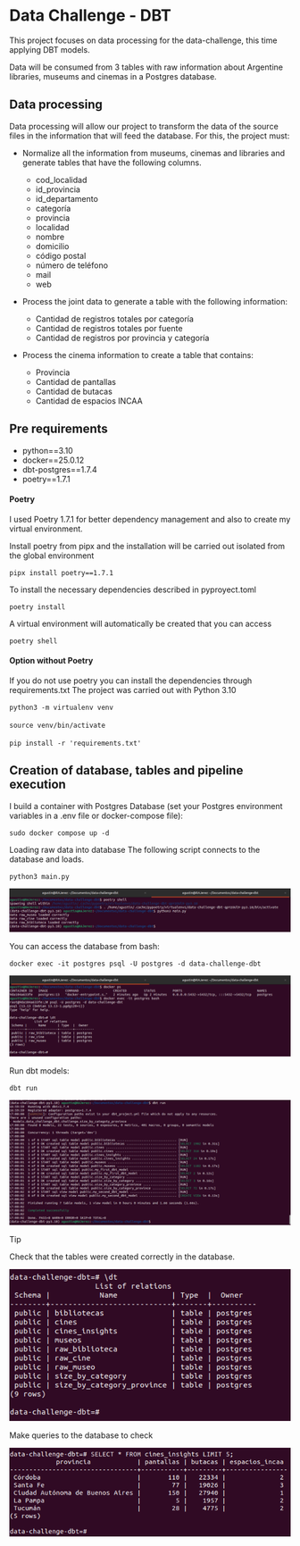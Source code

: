 # Data Challenge - DBT

This project focuses on data processing for the data-challenge, this time applying DBT models.

Data will be consumed from 3 tables with raw information about Argentine libraries, museums and cinemas in a Postgres database.

## Data processing
Data processing will allow our project to transform the data of the
source files in the information that will feed the database. For this, the
project must:

- Normalize all the information from museums, cinemas and libraries and generate tables that have the following columns.
    - cod_localidad
    - id_provincia
    - id_departamento
    - categoría
    - provincia
    - localidad
    - nombre
    - domicilio
    - código postal
    - número de teléfono
    - mail
    - web

- Process the joint data to generate a table with the following information:
    - Cantidad de registros totales por categoría
    - Cantidad de registros totales por fuente
    - Cantidad de registros por provincia y categoría


- Process the cinema information to create a table that contains:
    - Provincia
    - Cantidad de pantallas
    - Cantidad de butacas
    - Cantidad de espacios INCAA


## Pre requirements

- python==3.10
- docker==25.0.12
- dbt-postgres==1.7.4
- poetry==1.7.1

#### Poetry
I used Poetry 1.7.1 for better dependency management and also to create my virtual environment.

Install poetry from pipx and the installation will be carried out isolated from the global environment
    
    pipx install poetry==1.7.1

To install the necessary dependencies described in pyproyect.toml

    poetry install

A virtual environment will automatically be created that you can access

    poetry shell


#### Option without Poetry
If you do not use poetry you can install the dependencies through requirements.txt
The project was carried out with Python 3.10

    python3 -m virtualenv venv

    source venv/bin/activate

    pip install -r 'requirements.txt'


## Creation of database, tables and pipeline execution
I build a container with Postgres Database (set your Postgres environment variables in a .env file or docker-compose file):

    sudo docker compose up -d

Loading raw data into database
The following script connects to the database and loads.

    python3 main.py

![Load Data](./images/load-data-db.png)

You can access the database from bash:

    docker exec -it postgres psql -U postgres -d data-challenge-dbt

![Successful upload](./images/successful-upload.png)

Run dbt models:

    dbt run

![DBT run](./images/dbt-run.png)

> [!TIP]
> Check that the tables were created correctly in the database.

![DBT run success](./images/dbt-run-success.png)


Make queries to the database to check

![Query](./images/query.png)


